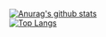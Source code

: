 [![Anurag's github stats](https://github-readme-stats.vercel.app/api?username=EriN-B)](https://github.com/anuraghazra/github-readme-stats&theme=dracula)<br/>
[![Top Langs](https://github-readme-stats.vercel.app/api/top-langs/?username=EriN-B&layout=compact)](https://github.com/anuraghazra/github-readme-stats)

